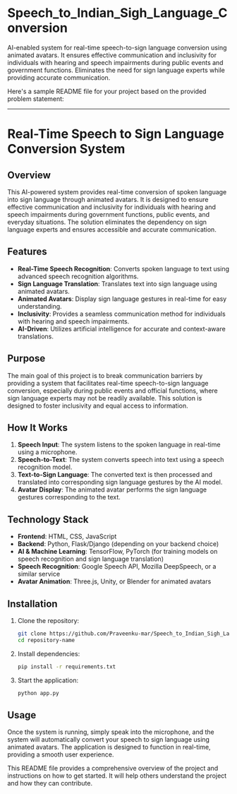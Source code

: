 # Speech_to_Indian_Sigh_Language_Conversion
AI-enabled system for real-time speech-to-sign language conversion using animated avatars. It ensures effective communication and inclusivity for individuals with hearing and speech impairments during public events and government functions. Eliminates the need for sign language experts while providing accurate communication.

Here's a sample README file for your project based on the provided problem statement:

---

# Real-Time Speech to Sign Language Conversion System

## Overview
This AI-powered system provides real-time conversion of spoken language into sign language through animated avatars. It is designed to ensure effective communication and inclusivity for individuals with hearing and speech impairments during government functions, public events, and everyday situations. The solution eliminates the dependency on sign language experts and ensures accessible and accurate communication.

## Features
- **Real-Time Speech Recognition**: Converts spoken language to text using advanced speech recognition algorithms.
- **Sign Language Translation**: Translates text into sign language using animated avatars.
- **Animated Avatars**: Display sign language gestures in real-time for easy understanding.
- **Inclusivity**: Provides a seamless communication method for individuals with hearing and speech impairments.
- **AI-Driven**: Utilizes artificial intelligence for accurate and context-aware translations.
  
## Purpose
The main goal of this project is to break communication barriers by providing a system that facilitates real-time speech-to-sign language conversion, especially during public events and official functions, where sign language experts may not be readily available. This solution is designed to foster inclusivity and equal access to information.

## How It Works
1. **Speech Input**: The system listens to the spoken language in real-time using a microphone.
2. **Speech-to-Text**: The system converts speech into text using a speech recognition model.
3. **Text-to-Sign Language**: The converted text is then processed and translated into corresponding sign language gestures by the AI model.
4. **Avatar Display**: The animated avatar performs the sign language gestures corresponding to the text.

## Technology Stack
- **Frontend**: HTML, CSS, JavaScript
- **Backend**: Python, Flask/Django (depending on your backend choice)
- **AI & Machine Learning**: TensorFlow, PyTorch (for training models on speech recognition and sign language translation)
- **Speech Recognition**: Google Speech API, Mozilla DeepSpeech, or a similar service
- **Avatar Animation**: Three.js, Unity, or Blender for animated avatars

## Installation

1. Clone the repository:
   ```bash
   git clone https://github.com/Praveenku-mar/Speech_to_Indian_Sigh_Language_Conversion.git
   cd repository-name
   ```

2. Install dependencies:
   ```bash
   pip install -r requirements.txt
   ```

3. Start the application:
   ```bash
   python app.py
   ```

## Usage
Once the system is running, simply speak into the microphone, and the system will automatically convert your speech to sign language using animated avatars. The application is designed to function in real-time, providing a smooth user experience.


This README file provides a comprehensive overview of the project and instructions on how to get started. It will help others understand the project and how they can contribute.
